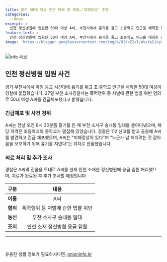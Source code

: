 ```yaml
---
title: 흉기 50대 학교 인근 배회 중 체포…‘피해망상’ 주장
categories:
  - News
excerpt: >
  인천 정신병원에 입원한 50대 여성 A씨, 부천시에서 흉기를 들고 초중학교 인근을 배회한 혐의로 경찰에 체포됐다. A씨는 피해망상을 주장하며 피해자가 될 것을 우려해 흉기를 지니고 다녔다고 진술했고, 이에 따라 경찰은 A씨를 정신병원으로 응급 입원 처리했다. A씨의 진술을 토대로 추가 조사를 진행할 예정이다.
feature_text: >
  인천 정신병원에 입원한 50대 여성 A씨, 부천시에서 흉기를 들고 초중학교 인근을 배회한 혐의로 경찰에 체포됐다. A씨는 피해망상을 주장하며 피해자가 될 것을 우려해 흉기를 지니고 다녔다고 진술했고, 이에 따라 경찰은 A씨를 정신병원으로 응급 입원 처리했다. A씨의 진술을 토대로 추가 조사를 진행할 예정이다.
image: 'https://blogger.googleusercontent.com/img/b/R29vZ2xl/AVvXsEixyZcFfHzMRdzZMjFBmAUKJYCLCGyLL1o632UiGVXcaFdKo_bkvkuCioo0uUKlGfBVcT3P84aROyZIXSBEx3Aw5nCQ3pTgDom1WDC4m8eifvWiAmWEEVb4x6G_l8C0QH225ldMjyaFvpxGEBGNO37VmDTDMHGhJPq73UglMfDca1-0aw/s1600/blogspot.png'
---
```


<p><img src="https://blogger.googleusercontent.com/img/b/R29vZ2xl/AVvXsEixyZcFfHzMRdzZMjFBmAUKJYCLCGyLL1o632UiGVXcaFdKo_bkvkuCioo0uUKlGfBVcT3P84aROyZIXSBEx3Aw5nCQ3pTgDom1WDC4m8eifvWiAmWEEVb4x6G_l8C0QH225ldMjyaFvpxGEBGNO37VmDTDMHGhJPq73UglMfDca1-0aw/s1600/blogspot.png" alt="info 속보" /></p>

<h2 data-ke-size="size26">인천 정신병원 입원 사건</h2>

<p data-ke-size="size16">경기 부천시에서 아침 등교 시간대에 흉기를 쥐고 초·중학교 인근을 배회한 50대 여성이 경찰에 붙잡혔습니다. 27일 부천 소사경찰서는 폭력행위 등 처벌에 관한 법률 위반 혐의로 50대 여성 A씨를 긴급체포했다고 밝혔습니다.</p>

<h3><b>긴급체포 및 사건 경위</b></h3>

<p data-ke-size="size16">A씨는 전날 오전 8시 30분쯤 흉기를 든 채 부천 소사구 송내동 일대를 돌아다녔으며, 해당 지역은 초등학교와 중학교가 밀집해 있었습니다. 경찰은 112 신고를 받고 출동해 A씨를 발견하고 긴급 체포했으며, A씨는 "피해망상이 있다"며 “누군가 날 해치려는 것 같아 몸을 보호하기 위해 흉기를 지녔다”는 취지로 진술했습니다.</p>

<h3><b>의료 처리 및 추가 조사</b></h3>

<p data-ke-size="size16">경찰은 A씨의 진술을 토대로 A씨를 현재 인천 소재한 정신병원에 응급 입원 처리했으며, 치료가 완료된 후 추가 조사할 예정입니다.</p>

<table>
<thead>
<tr>
<th style="text-align: center;">구분</th>
<th style="text-align: center;">내용</th>
</tr>
</thead>
<tbody>
<tr>
<td style="text-align: center; height: 17px;"><b>이름</b></td>
<td style="text-align: center; height: 17px;">A씨</td>
</tr>
<tr>
<td style="text-align: center; height: 17px;"><b>혐의</b></td>
<td style="text-align: center; height: 17px;">폭력행위 등 처벌에 관한 법률 위반</td>
</tr>
<tr>
<td style="text-align: center; height: 17px;"><b>동선</b></td>
<td style="text-align: center; height: 17px;">부천 소사구 송내동 일대</td>
</tr>
<tr>
<td style="text-align: center; height: 17px;"><b>조치</b></td>
<td style="text-align: center; height: 17px;">인천 소재 정신병원 응급 입원</td>
</tr>
</tbody>
</table>

<hr>

<p data-ke-size="size16">&nbsp;</p>
유용한 생활 정보가 필요하시다면, <a href="https://onioninfo.kr" rel="dofollow">onioninfo.kr</a>


